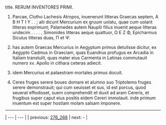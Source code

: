 title. RERUM INVENTORES PRIMI.



1. Parcae, Clotho Lachesis Atropos, inuenerunt litteras Graecas septem, Α Β Η Τ Ι Υ . . ; alii dicunt Mercurium ex gruum uolatu, quae cum uolant litteras exprimunt; Palamedes autem Nauplii filius inuenit aeque litteras undecim . . . . , Simonides litteras aeque quattuor, Ω Ε Ζ Φ, Epicharmus Siculus litteras duas, Π et Ψ.



2. has autem Graecas Mercurius in Aegyptum primus detulisse dicitur, ex Aegypto Cadmus in Graeciam, quas Euandrus profugus ex Arcadia in Italiam transtulit, quas mater eius Carmenta in Latinas commutauit numero xv. Apollo in cithara ceteras adiecit.



3. idem Mercurius et palaestram mortales primus docuit.



4. Ceres fruges serere boues domare et alumno suo Triptolemo fruges serere demonstrauit; qui cum seuisset et sus, id est porcus, quod seuerat effodisset, suem comprehendit et duxit ad aram Cereris, et frugibus super caput eius positis eidem Cereri immolauit. inde primum inuentum est super hostiam molam salsam imponere.



---

| --- | --- |
| previous: [276_268](../276_268/) | next: - |
